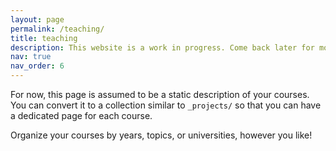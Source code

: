```yaml
---
layout: page
permalink: /teaching/
title: teaching
description: This website is a work in progress. Come back later for more info!
nav: true
nav_order: 6
---
```


For now, this page is assumed to be a static description of your courses. You can convert it to a collection similar to `_projects/` so that you can have a dedicated page for each course.

Organize your courses by years, topics, or universities, however you like!
